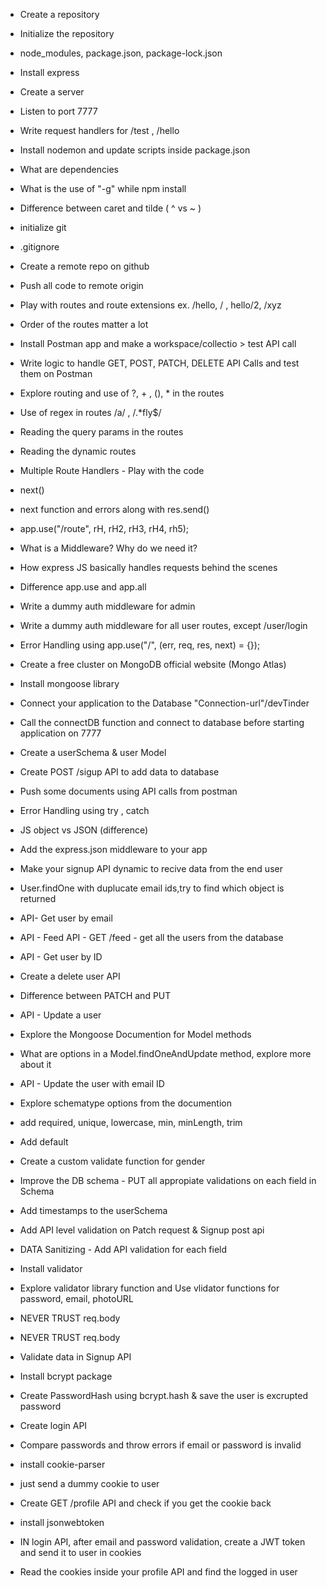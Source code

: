  - Create a repository
 - Initialize the repository
 - node_modules, package.json, package-lock.json
 - Install express 
 - Create a server
 - Listen to port 7777
 - Write request handlers for /test , /hello
 - Install nodemon and update scripts inside package.json
 - What are dependencies
 - What is the use of "-g" while npm install 
 - Difference between caret and tilde  ( ^ vs ~ )
 
 - initialize git
 - .gitignore
 - Create a remote repo on github
 - Push all code to remote origin
 - Play with routes and route extensions ex. /hello, / , hello/2, /xyz
 - Order of the routes matter a lot
 - Install Postman app and make a workspace/collectio > test API call
 - Write logic to handle GET, POST, PATCH, DELETE API Calls and test them on Postman
 - Explore routing and use of ?, + , (), * in the routes
 - Use of regex in routes /a/ ,  /.*fly$/
 - Reading the query params in the routes
 - Reading the dynamic routes

 - Multiple Route Handlers - Play with the code
 - next()
 - next function and errors along with res.send()
 - app.use("/route", rH, rH2, rH3, rH4, rh5);
 - What is a Middleware? Why do we need it?
 - How express JS basically handles requests behind the scenes
 - Difference app.use and app.all
 - Write a dummy auth middleware for admin
 - Write a dummy auth middleware for all user routes, except /user/login
 - Error Handling using app.use("/", (err, req, res, next) = {});

 - Create a free cluster on MongoDB official website (Mongo Atlas)
 - Install mongoose library
 - Connect your application to the Database "Connection-url"/devTinder
 - Call the connectDB function and connect to database before starting application on 7777
 - Create a userSchema & user Model
 - Create POST /sigup API to add data to database
 - Push some documents using API calls from postman
 - Error Handling using try , catch
 - JS object vs JSON (difference)
 - Add the express.json middleware to your app
 - Make your signup API dynamic to recive data from the end user

 - User.findOne with duplucate email ids,try to find which object is returned
 - API- Get user by email
 - API - Feed API - GET /feed - get all the users from the database

 - API - Get user by ID
 - Create a delete user API
 - Difference between PATCH and PUT
 - API - Update a user
 - Explore the Mongoose Documention for Model methods
 - What are options in a Model.findOneAndUpdate method, explore more about it
 - API - Update the user with email ID

 - Explore schematype options from the documention
 - add required, unique, lowercase, min, minLength, trim
 - Add default
 - Create a custom validate function for gender
 - Improve the DB schema - PUT all appropiate validations on each field in Schema
 - Add timestamps to the userSchema
 
 - Add API level validation on Patch request & Signup post api
 - DATA Sanitizing - Add API validation for each field

 - Install validator
 - Explore validator library function and Use vlidator functions for password, email, photoURL
 - NEVER TRUST req.body
 - NEVER TRUST req.body
 - Validate data in Signup API
 - Install bcrypt package
 - Create PasswordHash using bcrypt.hash & save the user is excrupted password
  
 - Create login API
 - Compare passwords and throw errors if email or password is invalid

 - install cookie-parser
 - just send a dummy cookie to user
 - Create GET /profile API and check if you get the cookie back
 - install jsonwebtoken 
 - IN login API, after email and password validation, create a JWT token and send it to user in cookies
 - Read the cookies inside your profile API and find the logged in user

 
